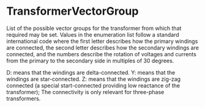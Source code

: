 TransformerVectorGroup
======================

List of the possible vector groups for the transformer from which that required may be set. Values in the enumeration list follow a standard international code where the first letter  describes how the primary windings are connected,
the second letter describes how the secondary windings are connected, and the numbers describe the rotation of voltages and currents from the primary to the secondary side in multiples of 30 degrees.

D: means that the windings are delta-connected.
Y: means that the windings are star-connected.
Z: means that the windings are zig-zag connected (a special start-connected providing low reactance of the transformer);
The connectivity is only relevant for three-phase transformers.

